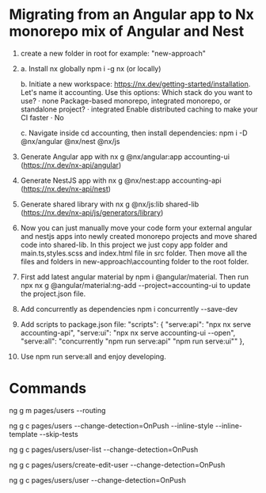 # Migrating from an Angular app to Nx monorepo mix of Angular and Nest
1) create a new folder in root for example: "new-approach"
2) a. Install nx globally npm i -g nx (or locally)
   
   b. Initiate a new workspace: https://nx.dev/getting-started/installation. Let's name it accounting. Use this
    options:
    Which stack do you want to use? · none
    Package-based monorepo, integrated monorepo, or standalone project? · integrated
    Enable distributed caching to make your CI faster · No

   c. Navigate inside cd accounting, then install dependencies: npm i -D @nx/angular @nx/nest @nx/js
3) Generate Angular app with nx g @nx/angular:app accounting-ui (https://nx.dev/nx-api/angular)
4) Generate NestJS app with nx g @nx/nest:app accounting-api (https://nx.dev/nx-api/nest)
5) Generate shared library with nx g @nx/js:lib shared-lib (https://nx.dev/nx-api/js/generators/library)
6) Now you can just manually move your code form your external angular and nestjs apps into newly created monorepo projects and move shared code into shared-lib. In this project we just copy app folder and main.ts,styles.scss and index.html file in src folder. Then move all the files and folders in new-approach\accounting folder to the root folder.
7) First add latest angular material by npm i @angular/material. Then run  npx nx g @angular/material:ng-add --project=accounting-ui to update the project.json file.
8) Add concurrently as dependencies npm i concurrently --save-dev
9) Add scripts to package.json file:
    "scripts": {
      "serve:api": "npx nx serve accounting-api",
      "serve:ui": "npx nx serve accounting-ui --open",
      "serve:all": "concurrently \"npm run serve:api\" \"npm run serve:ui\""
    },
10) Use npm run serve:all and enjoy developing.


# Commands

ng g m pages/users --routing

ng g c pages/users --change-detection=OnPush --inline-style --inline-template --skip-tests

ng g c pages/users/user-list --change-detection=OnPush

ng g c pages/users/create-edit-user --change-detection=OnPush

ng g c pages/users/user --change-detection=OnPush
